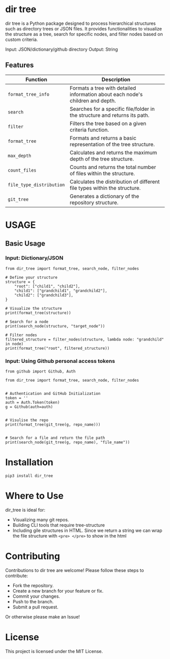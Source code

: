 # dir tree

dir tree is a Python package designed to process hierarchical structures such as directory trees or JSON files. It provides functionalities to visualize the structure as a tree, search for specific nodes, and filter nodes based on custom criteria. 

Input: JSON/dictionary/github directory
Output: String 


## Features

| Function                | Description                                                                                     |
|-------------------------|-------------------------------------------------------------------------------------------------|
| `format_tree_info`      | Formats a tree with detailed information about each node's children and depth.                  |
| `search`                | Searches for a specific file/folder in the structure and returns its path.                      |
| `filter`                | Filters the tree based on a given criteria function.                                            |
| `format_tree`           | Formats and returns a basic representation of the tree structure.                               |
| `max_depth`             | Calculates and returns the maximum depth of the tree structure.                                 |
| `count_files`           | Counts and returns the total number of files within the structure.                              |
| `file_type_distribution`| Calculates the distribution of different file types within the structure.                       |
| `git_tree`              | Generates a dictionary of the repository structure.                                  |

# USAGE 

## Basic Usage 

### Input: Dictionary/JSON

```
from dir_tree import format_tree, search_node, filter_nodes

# Define your structure
structure = {
    "root": ["child1", "child2"],
    "child1": ["grandchild1", "grandchild2"],
    "child2": ["grandchild3"],
}

# Visualize the structure
print(format_tree(structure))

# Search for a node
print(search_node(structure, "target_node"))

# Filter nodes
filtered_structure = filter_nodes(structure, lambda node: "grandchild" in node)
print(format_tree("root", filtered_structure))
```

### Input: Using Github personal access tokens

```
from github import Github, Auth

from dir_tree import format_tree, search_node, filter_nodes


# Authentication and GitHub Initialization
token = ''
auth = Auth.Token(token)
g = Github(auth=auth)


# Visulise the repo
print(format_tree(git_tree(g, repo_name)))


# Search for a file and return the file path
print(search_node(git_tree(g, repo_name), "file_name"))
```


# Installation 
```
pip3 install dir_tree
```


# Where to Use
dir_tree is ideal for:

- Visualizing many git repos. 
- Building CLI tools that require tree-structure 
- Including gile structures in HTML. Since we return a string we can wrap the file structure with 
```<pre> </pre>``` to show in the html

# Contributing
Contributions to dir tree are welcome! Please follow these steps to contribute:

- Fork the repository.
- Create a new branch for your feature or fix.
- Commit your changes.
- Push to the branch.
- Submit a pull request.

Or otherwise please make an Issue!


# License
This project is licensed under the MIT License.


